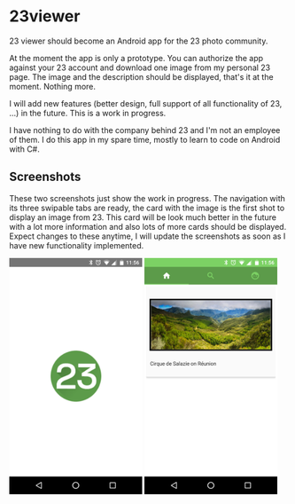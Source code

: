 # 23viewer

23 viewer should become an Android app for the 23 photo community. 

At the moment the app is only a prototype. You can authorize the app against your 23 account and download one image from my personal 23 page. The image and the description should be displayed, that's it at the moment. Nothing more.

I will add new features (better design, full support of all functionality of 23, ...) in the future. This is a work in progress.

I have nothing to do with the company behind 23 and I'm not an employee of them. I do this app in my spare time, mostly to learn to code on Android with C#.

## Screenshots

These two screenshots just show the work in progress. The navigation with its three swipable tabs are ready, the card with the image is the first shot to display an image from 23. This card will be look much better in the future with a lot more information and also lots of more cards should be displayed. Expect changes to these anytime, I will update the screenshots as soon as I have new functionality implemented. 

<img src="https://raw.githubusercontent.com/isenmann/23viewer/master/Splashscreen.png" width="240">
<img src="https://raw.githubusercontent.com/isenmann/23viewer/master/FirstDraft.png" width="240">
